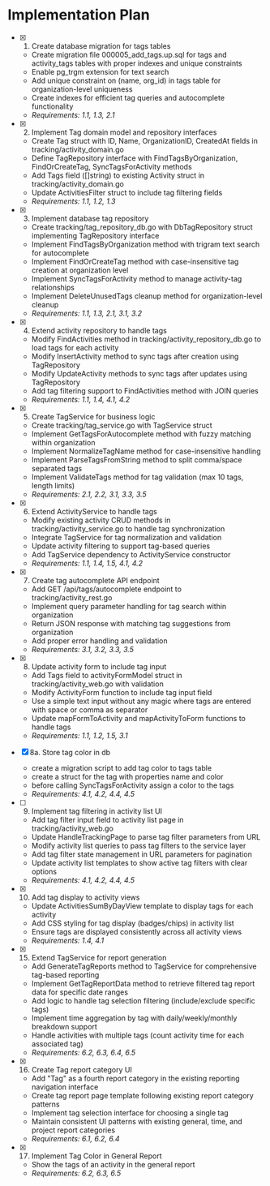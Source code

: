 # Implementation Plan

- [x] 1. Create database migration for tags tables
  - Create migration file 000005_add_tags.up.sql for tags and activity_tags tables with proper indexes and unique constraints
  - Enable pg_trgm extension for text search
  - Add unique constraint on (name, org_id) in tags table for organization-level uniqueness
  - Create indexes for efficient tag queries and autocomplete functionality
  - _Requirements: 1.1, 1.3, 2.1_

- [x] 2. Implement Tag domain model and repository interfaces
  - Create Tag struct with ID, Name, OrganizationID, CreatedAt fields in tracking/activity_domain.go
  - Define TagRepository interface with FindTagsByOrganization, FindOrCreateTag, SyncTagsForActivity methods
  - Add Tags field ([]string) to existing Activity struct in tracking/activity_domain.go
  - Update ActivitiesFilter struct to include tag filtering fields
  - _Requirements: 1.1, 1.2, 1.3_

- [x] 3. Implement database tag repository
  - Create tracking/tag_repository_db.go with DbTagRepository struct implementing TagRepository interface
  - Implement FindTagsByOrganization method with trigram text search for autocomplete
  - Implement FindOrCreateTag method with case-insensitive tag creation at organization level
  - Implement SyncTagsForActivity method to manage activity-tag relationships
  - Implement DeleteUnusedTags cleanup method for organization-level cleanup
  - _Requirements: 1.1, 1.3, 2.1, 3.1, 3.2_

- [x] 4. Extend activity repository to handle tags
  - Modify FindActivities method in tracking/activity_repository_db.go to load tags for each activity
  - Modify InsertActivity method to sync tags after creation using TagRepository
  - Modify UpdateActivity methods to sync tags after updates using TagRepository
  - Add tag filtering support to FindActivities method with JOIN queries
  - _Requirements: 1.1, 1.4, 4.1, 4.2_

- [x] 5. Create TagService for business logic
  - Create tracking/tag_service.go with TagService struct
  - Implement GetTagsForAutocomplete method with fuzzy matching within organization
  - Implement NormalizeTagName method for case-insensitive handling
  - Implement ParseTagsFromString method to split comma/space separated tags
  - Implement ValidateTags method for tag validation (max 10 tags, length limits)
  - _Requirements: 2.1, 2.2, 3.1, 3.3, 3.5_

- [x] 6. Extend ActivityService to handle tags
  - Modify existing activity CRUD methods in tracking/activity_service.go to handle tag synchronization
  - Integrate TagService for tag normalization and validation
  - Update activity filtering to support tag-based queries
  - Add TagService dependency to ActivityService constructor
  - _Requirements: 1.1, 1.4, 1.5, 4.1, 4.2_

- [x] 7. Create tag autocomplete API endpoint
  - Add GET /api/tags/autocomplete endpoint to tracking/activity_rest.go
  - Implement query parameter handling for tag search within organization
  - Return JSON response with matching tag suggestions from organization
  - Add proper error handling and validation
  - _Requirements: 3.1, 3.2, 3.3, 3.5_

- [x] 8. Update activity form to include tag input
  - Add Tags field to activityFormModel struct in tracking/activity_web.go with validation
  - Modify ActivityForm function to include tag input field
  - Use a simple text input without any magic where tags are entered with space or comma as separator
  - Update mapFormToActivity and mapActivityToForm functions to handle tags
  - _Requirements: 1.1, 1.2, 1.5, 3.1_


- [x] 8a. Store tag color in db
  - create a migration script to add tag color to tags table
  - create a struct for the tag with properties name and color
  - before calling SyncTagsForActivity assign a color to the tags
  - _Requirements: 4.1, 4.2, 4.4, 4.5_

- [ ] 9. Implement tag filtering in activity list UI
  - Add tag filter input field to activity list page in tracking/activity_web.go
  - Update HandleTrackingPage to parse tag filter parameters from URL
  - Modify activity list queries to pass tag filters to the service layer
  - Add tag filter state management in URL parameters for pagination
  - Update activity list templates to show active tag filters with clear options
  - _Requirements: 4.1, 4.2, 4.4, 4.5_

- [x] 10. Add tag display to activity views
  - Update ActivitiesSumByDayView template to display tags for each activity
  - Add CSS styling for tag display (badges/chips) in activity list
  - Ensure tags are displayed consistently across all activity views
  - _Requirements: 1.4, 4.1_

- [x] 15. Extend TagService for report generation
  - Add GenerateTagReports method to TagService for comprehensive tag-based reporting
  - Implement GetTagReportData method to retrieve filtered tag report data for specific date ranges
  - Add logic to handle tag selection filtering (include/exclude specific tags)
  - Implement time aggregation by tag with daily/weekly/monthly breakdown support
  - Handle activities with multiple tags (count activity time for each associated tag)
  - _Requirements: 6.2, 6.3, 6.4, 6.5_

- [x] 16. Create Tag report category UI
  - Add "Tag" as a fourth report category in the existing reporting navigation interface
  - Create tag report page template following existing report category patterns
  - Implement tag selection interface for choosing a single tag
  - Maintain consistent UI patterns with existing general, time, and project report categories
  - _Requirements: 6.1, 6.2, 6.4_

- [x] 17. Implement Tag Color in General Report
  - Show the tags of an activity in the general report
  - _Requirements: 6.2, 6.3, 6.5_

